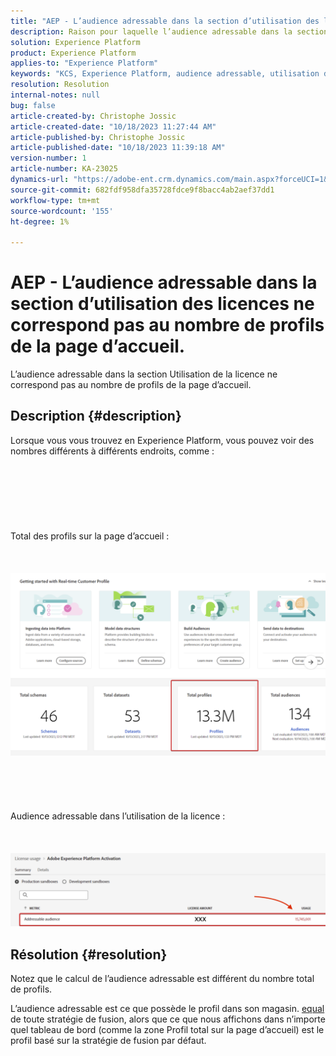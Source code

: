 ```yaml
---
title: "AEP - L’audience adressable dans la section d’utilisation des licences ne correspond pas au nombre de profils de la page d’accueil"
description: Raison pour laquelle l’audience adressable dans la section d’utilisation des licences ne correspond pas au nombre de profils de la page d’accueil.
solution: Experience Platform
product: Experience Platform
applies-to: "Experience Platform"
keywords: "KCS, Experience Platform, audience adressable, utilisation des licences, droits, nombre de profils"
resolution: Resolution
internal-notes: null
bug: false
article-created-by: Christophe Jossic
article-created-date: "10/18/2023 11:27:44 AM"
article-published-by: Christophe Jossic
article-published-date: "10/18/2023 11:39:18 AM"
version-number: 1
article-number: KA-23025
dynamics-url: "https://adobe-ent.crm.dynamics.com/main.aspx?forceUCI=1&pagetype=entityrecord&etn=knowledgearticle&id=b0991c56-a96d-ee11-8df0-6045bd0065b6"
source-git-commit: 682fdf958dfa35728fdce9f8bacc4ab2aef37dd1
workflow-type: tm+mt
source-wordcount: '155'
ht-degree: 1%

---
```


# AEP - L’audience adressable dans la section d’utilisation des licences ne correspond pas au nombre de profils de la page d’accueil.


L’audience adressable dans la section Utilisation de la licence ne correspond pas au nombre de profils de la page d’accueil.

## Description {#description}

Lorsque vous vous trouvez en Experience Platform, vous pouvez voir des nombres différents à différents endroits, comme :<br><br> <br><br> <br><br> <br><br>Total des profils sur la page d’accueil :<br><br> <br><br>![](assets/___d78c82e2-aa6d-ee11-8df0-6045bd0065b6___.png)<br><br> <br><br> <br><br>Audience adressable dans l’utilisation de la licence :<br><br> <br><br>![](assets/___db8c82e2-aa6d-ee11-8df0-6045bd0065b6___.png)

## Résolution {#resolution}


Notez que le calcul de l’audience adressable est différent du nombre total de profils.

L’audience adressable est ce que possède le profil dans son magasin. <u>equal</u> de toute stratégie de fusion, alors que ce que nous affichons dans n’importe quel tableau de bord (comme la zone Profil total sur la page d’accueil) est le profil basé sur la stratégie de fusion par défaut.

